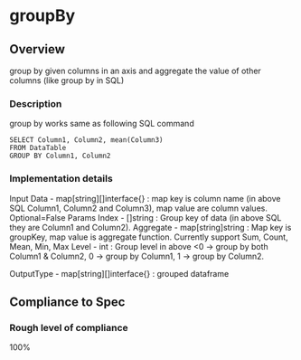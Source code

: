 # groupBy

## Overview
group by given columns in an axis and aggregate the value of other columns (like group by in SQL) 

### Description
group by works same as following SQL command

	SELECT Column1, Column2, mean(Column3)
	FROM DataTable
	GROUP BY Column1, Column2

### Implementation details

Input
    Data - map[string][]interface{} : map key is column name (in above SQL Column1, Column2 and Column3), map value are column values. Optional=False
Params
    Index - []string : Group key of data (in above SQL they are Column1 and Column2).
    Aggregate - map[string]string : Map key is groupKey, map value is aggregate function. Currently support Sum, Count, Mean, Min, Max
    Level - int : Group level in above <0 -> group by both Column1 & Column2, 0 -> group by Column1, 1 -> group by Column2.

OutputType - map[string][]interface{} : grouped dataframe

## Compliance to Spec

### Rough level of compliance  
100%